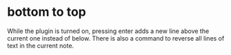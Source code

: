 # bottom to top
While the plugin is turned on, pressing enter adds a new line above the current one instead of below. There is also a command to reverse all lines of text in the current note.
